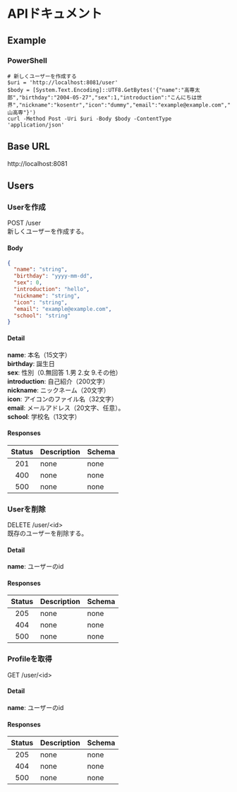 # APIドキュメント
## Example
### PowerShell
```shell
# 新しくユーザーを作成する
$uri = 'http://localhost:8081/user'
$body = [System.Text.Encoding]::UTF8.GetBytes('{"name":"高専太郎","birthday":"2004-05-27","sex":1,"introduction":"こんにちは世界","nickname":"kosentr","icon":"dummy","email":"example@example.com","school":"富山高専"}')
curl -Method Post -Uri $uri -Body $body -ContentType 'application/json' 
```

## Base URL
http://localhost:8081
## Users
### Userを作成
POST /user  
新しくユーザーを作成する。
#### Body
```json
{
  "name": "string",
  "birthday": "yyyy-mm-dd",
  "sex": 0,
  "introduction": "hello",
  "nickname": "string",
  "icon": "string",
  "email": "example@example.com",
  "school": "string"
}
```
#### Detail
**name**: 本名（15文字）  
**birthday**: 誕生日  
**sex**: 性別（0.無回答 1.男 2.女 9.その他）  
**introduction**: 自己紹介（200文字）  
**nickname**: ニックネーム（20文字）  
**icon**: アイコンのファイル名（32文字）  
**email**: メールアドレス（20文字、任意）。  
**school**: 学校名（13文字）
#### Responses
| Status | Description | Schema |
|:------:|:------------|:-------|
|  201   | none        | none   |
|  400   | none        | none   |
|  500   | none        | none   |

### Userを削除
DELETE /user/&lt;id&gt;  
既存のユーザーを削除する。
#### Detail
**name**: ユーザーのid  
#### Responses
| Status | Description | Schema |
|:------:|:------------|:-------|
|  205   | none        | none   |
|  404   | none        | none   |
|  500   | none        | none   |


### Profileを取得
GET /user/&lt;id&gt;
#### Detail
**name**: ユーザーのid
#### Responses
| Status | Description | Schema |
|:------:|:------------|:-------|
|  205   | none        | none   |
|  404   | none        | none   |
|  500   | none        | none   |
